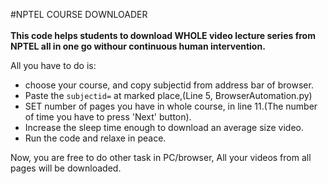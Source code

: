#NPTEL COURSE DOWNLOADER
<br><br>
<b>This code helps students to download WHOLE video lecture series from NPTEL all in one go withour continuous human intervention.</b>

All you have to do is:
<ul>
<li>choose your course, and copy subjectid from address bar of browser.</li>
<li>Paste the <code>subjectid=</code> at marked place,(Line 5, BrowserAutomation.py)
<li>SET number of pages you have in whole course, in line 11.(The number of time you have to press 'Next' button).
<li>Increase the sleep time enough to download an average size video.</li>
<li>Run the code and relaxe in peace.</li>
</ul>
<p>Now, you are free to do other task in PC/browser, All your videos from all pages will be downloaded.</p>
